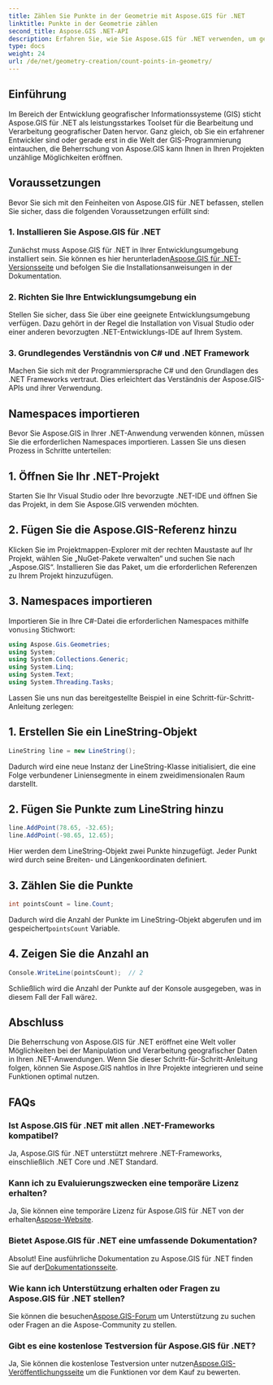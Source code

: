 ```yaml
---
title: Zählen Sie Punkte in der Geometrie mit Aspose.GIS für .NET
linktitle: Punkte in der Geometrie zählen
second_title: Aspose.GIS .NET-API
description: Erfahren Sie, wie Sie Aspose.GIS für .NET verwenden, um geografische Daten mühelos zu bearbeiten. Umfangreiche Tutorials verfügbar.
type: docs
weight: 24
url: /de/net/geometry-creation/count-points-in-geometry/
---
```

## Einführung
Im Bereich der Entwicklung geografischer Informationssysteme (GIS) sticht Aspose.GIS für .NET als leistungsstarkes Toolset für die Bearbeitung und Verarbeitung geografischer Daten hervor. Ganz gleich, ob Sie ein erfahrener Entwickler sind oder gerade erst in die Welt der GIS-Programmierung eintauchen, die Beherrschung von Aspose.GIS kann Ihnen in Ihren Projekten unzählige Möglichkeiten eröffnen.
## Voraussetzungen
Bevor Sie sich mit den Feinheiten von Aspose.GIS für .NET befassen, stellen Sie sicher, dass die folgenden Voraussetzungen erfüllt sind:
### 1. Installieren Sie Aspose.GIS für .NET
 Zunächst muss Aspose.GIS für .NET in Ihrer Entwicklungsumgebung installiert sein. Sie können es hier herunterladen[Aspose.GIS für .NET-Versionsseite](https://releases.aspose.com/gis/net/) und befolgen Sie die Installationsanweisungen in der Dokumentation.
### 2. Richten Sie Ihre Entwicklungsumgebung ein
Stellen Sie sicher, dass Sie über eine geeignete Entwicklungsumgebung verfügen. Dazu gehört in der Regel die Installation von Visual Studio oder einer anderen bevorzugten .NET-Entwicklungs-IDE auf Ihrem System.
### 3. Grundlegendes Verständnis von C# und .NET Framework
Machen Sie sich mit der Programmiersprache C# und den Grundlagen des .NET Frameworks vertraut. Dies erleichtert das Verständnis der Aspose.GIS-APIs und ihrer Verwendung.

## Namespaces importieren
Bevor Sie Aspose.GIS in Ihrer .NET-Anwendung verwenden können, müssen Sie die erforderlichen Namespaces importieren. Lassen Sie uns diesen Prozess in Schritte unterteilen:
## 1. Öffnen Sie Ihr .NET-Projekt
Starten Sie Ihr Visual Studio oder Ihre bevorzugte .NET-IDE und öffnen Sie das Projekt, in dem Sie Aspose.GIS verwenden möchten.
## 2. Fügen Sie die Aspose.GIS-Referenz hinzu
Klicken Sie im Projektmappen-Explorer mit der rechten Maustaste auf Ihr Projekt, wählen Sie „NuGet-Pakete verwalten“ und suchen Sie nach „Aspose.GIS“. Installieren Sie das Paket, um die erforderlichen Referenzen zu Ihrem Projekt hinzuzufügen.
## 3. Namespaces importieren
 Importieren Sie in Ihre C#-Datei die erforderlichen Namespaces mithilfe von`using` Stichwort:
```csharp
using Aspose.Gis.Geometries;
using System;
using System.Collections.Generic;
using System.Linq;
using System.Text;
using System.Threading.Tasks;
```

Lassen Sie uns nun das bereitgestellte Beispiel in eine Schritt-für-Schritt-Anleitung zerlegen:
## 1. Erstellen Sie ein LineString-Objekt
```csharp
LineString line = new LineString();
```
Dadurch wird eine neue Instanz der LineString-Klasse initialisiert, die eine Folge verbundener Liniensegmente in einem zweidimensionalen Raum darstellt.
## 2. Fügen Sie Punkte zum LineString hinzu
```csharp
line.AddPoint(78.65, -32.65);
line.AddPoint(-98.65, 12.65);
```
Hier werden dem LineString-Objekt zwei Punkte hinzugefügt. Jeder Punkt wird durch seine Breiten- und Längenkoordinaten definiert.
## 3. Zählen Sie die Punkte
```csharp
int pointsCount = line.Count;
```
 Dadurch wird die Anzahl der Punkte im LineString-Objekt abgerufen und im gespeichert`pointsCount` Variable.
## 4. Zeigen Sie die Anzahl an
```csharp
Console.WriteLine(pointsCount);  // 2
```
 Schließlich wird die Anzahl der Punkte auf der Konsole ausgegeben, was in diesem Fall der Fall wäre`2`.

## Abschluss
Die Beherrschung von Aspose.GIS für .NET eröffnet eine Welt voller Möglichkeiten bei der Manipulation und Verarbeitung geografischer Daten in Ihren .NET-Anwendungen. Wenn Sie dieser Schritt-für-Schritt-Anleitung folgen, können Sie Aspose.GIS nahtlos in Ihre Projekte integrieren und seine Funktionen optimal nutzen.
## FAQs
### Ist Aspose.GIS für .NET mit allen .NET-Frameworks kompatibel?
Ja, Aspose.GIS für .NET unterstützt mehrere .NET-Frameworks, einschließlich .NET Core und .NET Standard.
### Kann ich zu Evaluierungszwecken eine temporäre Lizenz erhalten?
 Ja, Sie können eine temporäre Lizenz für Aspose.GIS für .NET von der erhalten[Aspose-Website](https://purchase.aspose.com/temporary-license/).
### Bietet Aspose.GIS für .NET eine umfassende Dokumentation?
Absolut! Eine ausführliche Dokumentation zu Aspose.GIS für .NET finden Sie auf der[Dokumentationsseite](https://reference.aspose.com/gis/net/).
### Wie kann ich Unterstützung erhalten oder Fragen zu Aspose.GIS für .NET stellen?
 Sie können die besuchen[Aspose.GIS-Forum](https://forum.aspose.com/c/gis/33) um Unterstützung zu suchen oder Fragen an die Aspose-Community zu stellen.
### Gibt es eine kostenlose Testversion für Aspose.GIS für .NET?
 Ja, Sie können die kostenlose Testversion unter nutzen[Aspose.GIS-Veröffentlichungsseite](https://releases.aspose.com/) um die Funktionen vor dem Kauf zu bewerten.